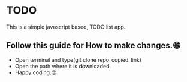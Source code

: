 # TODO
 This is a simple javascript based, TODO list app.
## Follow this guide for How to make changes.:grin:
* Open terminal and type(git clone repo_copied_link)
* Open the path where it is downloaded.
* Happy coding.:upside_down_face:
